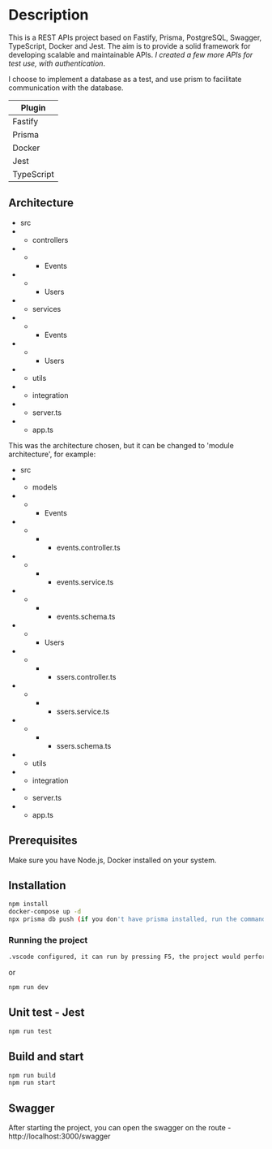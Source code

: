 # Description
This is a REST APIs project based on Fastify, Prisma, PostgreSQL, Swagger, TypeScript, Docker and Jest. The aim is to provide a solid framework for developing scalable and maintainable APIs. *I created a few more APIs for test use, with authentication*.

I choose to implement a database as a test, and use prism to facilitate communication with the database.


| Plugin |
| ------ |
| Fastify |
| Prisma |
| Docker |
| Jest |
| TypeScript |


## Architecture

- src
- - controllers
- - - Events
- - - Users
- - services
- - - Events
- - - Users
- - utils
- - integration
- - server.ts
- - app.ts

This was the architecture chosen, but it can be changed to 'module architecture', for example:

- src
- - models
- - - Events
- - - - events.controller.ts
- - - - events.service.ts
- - - - events.schema.ts
- - - Users
- - - - ssers.controller.ts
- - - - ssers.service.ts
- - - - ssers.schema.ts
- - utils
- - integration
- - server.ts
- - app.ts


## Prerequisites

Make sure you have Node.js, Docker installed on your system.

## Installation

```sh
npm install
docker-compose up -d
npx prisma db push (if you don't have prisma installed, run the command - npm install @prisma/client)
```

### Running the project

```sh
.vscode configured, it can run by pressing F5, the project would perform the build and run after the build is generated.
```

or


```sh
npm run dev
```

## Unit test - Jest

```sh
npm run test
```

## Build and start

```sh
npm run build
npm run start
```

## Swagger

After starting the project, you can open the swagger on the route - http://localhost:3000/swagger
<!-- 
## ENV

```sh
DATABASE_URL="postgresql://postgres:admin@localhost:5432/database"
TICKETMASTER_KEY="4sKN9vuw7fEwxb65GLA2bYLSXkDC7FR9"
``` -->